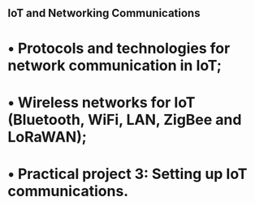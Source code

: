 ## IoT and Networking Communications

# • Protocols and technologies for network communication in IoT;
# • Wireless networks for IoT (Bluetooth, WiFi, LAN, ZigBee and LoRaWAN);
# • Practical project 3: Setting up IoT communications.

